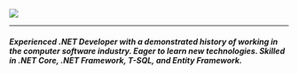  <a href="https://github.com/DenverCoder1/readme-typing-svg"><img src="https://readme-typing-svg.herokuapp.com?lines=Hello+👋;Welcome+To+My+<Code/>+World!;I+am+Nijat+MARDANOV&center=true&width=500&height=50&size=30&duration=7000"></a>
 <hr>

<h5>Experienced .NET Developer with a demonstrated history of working in the computer software industry. Eager to learn new technologies. Skilled in .NET Core, .NET Framework, T-SQL, and Entity Framework. </h4>

<!--  <img src="https://media.giphy.com/media/hvRJCLFzcasrR4ia7z/giphy.gif" width="35"> -->
